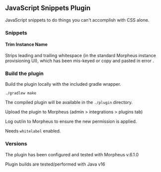 ## JavaScript Snippets Plugin

JavaScript snippets to do things you can't accomplish with CSS alone.

### Snippets

#### Trim Instance Name
Strips leading and trailing whitespace (in the standard Morpheus instance provisioning UI), which has been mis-keyed or copy and pasted in error .






### Build the plugin

Build the plugin locally with the included gradle wrapper.

```
./gradlew make
```

The compiled plugin will be available in the `./plugin` directory. 

Upload the plugin to Morpheus (admin > integrations > plugins tab)

Log out/in to Morpheus to ensure the new permission is applied.

Needs `whitelabel` enabled.

### Versions

The plugin has been configured and tested with Morpheus v.6.1.0

Plugin builds are tested/performed with Java v16
